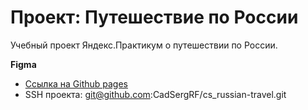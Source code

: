 # Проект: Путешествие по России

Учебный проект Яндекс.Практикум о путешествии по России.

**Figma**

* [Ссылка на Github pages](https://cadsergrf.github.io/cs_russian-travel/)
* SSH проекта: git@github.com:CadSergRF/cs_russian-travel.git
